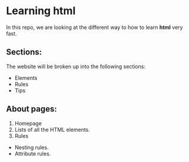 # Learning html

In this repo, we are looking at the different way to how to learn **html** very fast.
## Sections:

The website will be broken up into the following sections:
* Elements
* Rules
* Tips
## About pages:
1. Homepage
2. Lists of all the HTML elements.
3. Rules
  * Nesting rules.
  * Attribute rules.